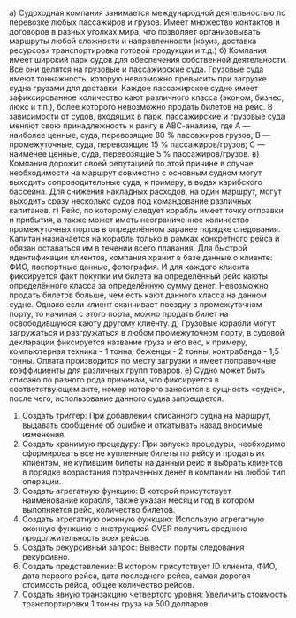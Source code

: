 а) Судоходная компания занимается международной деятельностью по перевозке любых пассажиров и грузов. Имеет множество контактов и договоров в разных уголках мира, что позволяет организовывать маршруты любой сложности и направленности (круиз, доставка ресурсов» транспортировка готовой продукции и т.д.)
б) Компания имеет широкий парк судов для обеспечения собственной деятельности. Все они делятся на грузовые и пассажирские суда. Грузовые суда имеют тоннажность, которую невозможно превысить при загрузке судна грузами для доставки. Каждое пассажирское судно имеет зафиксированное количество кают различного класса (эконом, бизнес, люкс и т.п.), более которого невозможно продать билетов на рейс. В зависимости от судов, входящих в парк, пассажирские и грузовые суда меняют свою принадлежность к рангу в АВС-анализе, где А — наиболее ценные, суда, перевозящие 80 % пассажиров грузов; В — промежуточные, суда, перевозящие 15 % пассажиров/грузов; С — наименее ценные, суда, перевозящие 5 % пассажиров/грузов.
в) Компания дорожит своей репутацией по этой причине в случае необходимости на маршрут совместно с основным судном могут выходить сопроводительные суда, к примеру, в водах карибского бассейна. Для снижения накладных расходов, на один маршрут, могут выходить сразу несколько судов под командование различных капитанов.
г) Рейс, по которому следует корабль имеет точку отправки и прибытия, а также может иметь неограниченное количество промежуточных портов в определённом заранее порядке следования. Капитан назначается на корабль только в рамках конкретного рейса и обязан оставаться им в течении всего плавания. Для быстрой идентификации клиентов, компания хранит в базе данные о клиенте: ФИО, паспортные данные, фотография. И для каждого клиента фиксируется факт покупки им билета на определённый рейс каюты определённого класса за определённую сумму денег. Невозможно продать билетов больше, чем есть кают данного класса на данном судне. Однако если клиент оканчивает поездку в промежуточном порту, то начиная с этого порта, можно продать билет на освободившуюся каюту другому клиенту.
д) Грузовые корабли могут загружаться и разгружаться в любом промежуточном порту, в судовой декларации фиксируется название груза и его вес, к примеру, компьютерная техника - 1 тонна, беженцы - 2 тонны, контрабанда - 1,5 тонны. Оплата производится по месту загрузки и имеет поправочные коэффициенты для различных групп товаров.
е) Судно может быть списано по разного рода причинам, что фиксируется в соответствующем акте, номер которого заносится в сущность «судно», после чего, использование данного судна запрещается.
1. Создать триггер:
При добавлении списанного судна на маршрут, выдавать сообщение об ошибке и откатывать назад вносимые изменения.
2. Создать хранимую процедуру:
При запуске процедуры, необходимо сформировать все не купленные билеты по рейсу и продать их клиентам, не купившим билеты на данный рейс и выбрать клиентов в порядке возрастания потраченных денег в компании на любой тип операции.
3. Создать агрегатную функцию:
В которой присутствует наименование корабля, также указан месяц и год в котором выполняется рейс, количество билетов.
4. Создать агрегатную оконную функцию:
Использую агрегатную оконную функцию с инструкцией OVER получить среднюю продолжительность всех рейсов.
5. Создать рекурсивный запрос:
Вывести порты следования рекурсивно.
6. Создать представление:
В котором присутствует ID клиента, ФИО, дата первого рейса, дата последнего рейса, самая дорогая стоимость рейса, общее количество рейсов.
7. Создать явную транзакцию четвертого уровня:
Увеличить стоимость транспортировки 1 тонны груза на 500 долларов.
  
